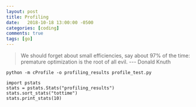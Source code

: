 ```yaml
---
layout: post
title: Profiling
date:   2018-10-18 13:00:00 -0500
categories: [coding]
comments: true
tags: [go]
---
```





> We should forget about small efficiencies, say about 97% of the time: premature optimization is the root of all evil. --- Donald Knuth



```
python -m cProfile -o profiling_results profile_test.py
```


```
import pstats
stats = pstats.Stats("profiling_results")
stats.sort_stats("tottime")
stats.print_stats(10)
```

